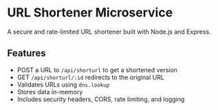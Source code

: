 # URL Shortener Microservice

A secure and rate-limited URL shortener built with Node.js and Express.

## Features

- POST a URL to `/api/shorturl` to get a shortened version
- GET `/api/shorturl/:id` redirects to the original URL
- Validates URLs using `dns.lookup`
- Stores data in-memory
- Includes security headers, CORS, rate limiting, and logging